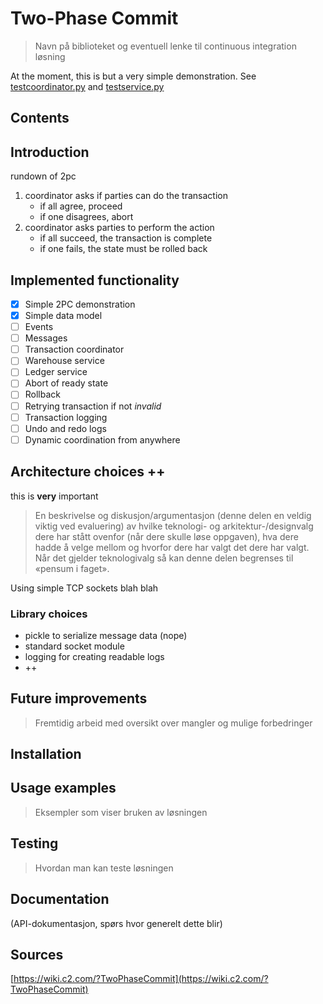 # Two-Phase Commit

> Navn på biblioteket og eventuell lenke til continuous integration løsning

At the moment, this is but a very simple demonstration. See
[testcoordinator.py](testcoordinator.py)
and
[testservice.py](testservice.py)

## Contents

## Introduction

rundown of 2pc

1. coordinator asks if parties can do the transaction
    - if all agree, proceed
    - if one disagrees, abort
2. coordinator asks parties to perform the action
    - if all succeed, the transaction is complete
    - if one fails, the state must be rolled back

## Implemented functionality

- [x] Simple 2PC demonstration
- [x] Simple data model
- [ ] Events
- [ ] Messages
- [ ] Transaction coordinator
- [ ] Warehouse service
- [ ] Ledger service
- [ ] Abort of ready state
- [ ] Rollback
- [ ] Retrying transaction if not _invalid_
- [ ] Transaction logging
- [ ] Undo and redo logs
- [ ] Dynamic coordination from anywhere

## Architecture choices ++

this is **very** important

> En beskrivelse og diskusjon/argumentasjon (denne delen en veldig viktig ved evaluering) av hvilke teknologi- og arkitektur-/designvalg dere har stått ovenfor (når dere skulle løse oppgaven), hva dere hadde å velge mellom og hvorfor dere har valgt det dere har valgt. Når det gjelder teknologivalg så kan denne delen begrenses til «pensum i faget».

Using simple TCP sockets blah blah


### Library choices

+ pickle to serialize message data (nope)
+ standard socket module
+ logging for creating readable logs
+ ++

## Future improvements

> Fremtidig arbeid med oversikt over mangler og mulige forbedringer

## Installation

## Usage examples

> Eksempler som viser bruken av løsningen


## Testing

> Hvordan man kan teste løsningen

## Documentation

(API-dokumentasjon, spørs hvor generelt dette blir)

## Sources

[https://wiki.c2.com/?TwoPhaseCommit](https://wiki.c2.com/?TwoPhaseCommit)

